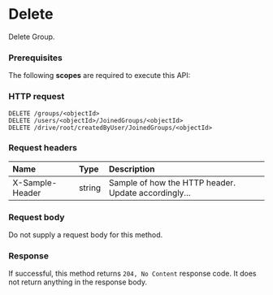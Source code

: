 # Delete

Delete Group.
### Prerequisites
The following **scopes** are required to execute this API: 
### HTTP request
<!-- { "blockType": "ignored" } -->
```http
DELETE /groups/<objectId>
DELETE /users/<objectId>/JoinedGroups/<objectId>
DELETE /drive/root/createdByUser/JoinedGroups/<objectId>

```
### Request headers
| Name       | Type | Description|
|:---------------|:--------|:----------|
| X-Sample-Header  | string  | Sample of how the HTTP header. Update accordingly...|

### Request body
Do not supply a request body for this method.


### Response
If successful, this method returns `204, No Content` response code. It does not return anything in the response body.


<!-- uuid: bd528d73-5d03-4148-adbf-aef6e42e6076
2015-10-16 09:51:08 UTC -->
<!-- {
  "type": "#page.annotation",
  "description": "Delete",
  "keywords": "",
  "section": "documentation",
  "tocPath": ""
}-->